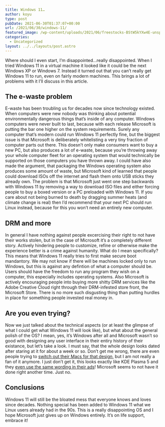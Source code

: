 ```yaml
---
title: Windows 11…
author: koyu
type: post
pubDate: 2021-06-30T01:37:07+00:00
url: /2021/06/30/windows-11/
featured_image: /wp-content/uploads/2021/06/freestocks-BStW5kYXw4E-unsplash.jpg
categories:
  - Uncategorized
layout: ../../layouts/post.astro
---
```

Where should I even start, I&#8217;m disappointed&#8230;really disappointed. When I tried Windows 11 in a virtual machine it looked like it could be the next Windows XP or Windows 7. Instead it turned out that you can&#8217;t really get Windows 11 to run, even on fairly modern machines. This brings a lot of problems with it I&#8217;ll discuss in this article.

## The e-waste problem

E-waste has been troubling us for decades now since technology existed. When computers were new nobody was thinking about potential environmentally dangerous things that&#8217;s inside of any computer. Windows computers were never built to last, because with each release Microsoft is putting the bar one higher on the system requirements. Surely any computer that&#8217;s modern could run Windows 11 perfectly fine, but the biggest issue is that Microsoft is deliberately whitelisting a very tiny fraction of computer parts out there. This doesn&#8217;t only make consumers want to buy a new PC, but also produces a lot of e-waste, because you&#8217;re throwing away your whole computer fleet for an operating system that would technically be supported on those computers you have thrown away. I could have also made the argument, that packaging the Windows operating system also produces some amount of waste, but Microsoft kind of learned that people could download ISOs off the internet and flash them onto USB sticks they already own. The problem is that Microsoft just went one step backwards with Windows 11 by removing a way to download ISO files and either forcing people to buy a boxed version or a PC preloaded with Windows 11. If you care about not being burned to death by dragging summer heats (and climate change is real) then I&#8217;d recommend that your next PC should run Linux instead, because for this you won&#8217;t need an entirely new computer.

## DRM and more

In general I have nothing against people excercising their right to not have their works stolen, but in the case of Microsoft it&#8217;s a completely different story. Actively hindering people to customize, refine or otherwise make the experience better is a crime against humanity. What do I mean specifically? This means that Windows 11 really tries to first make secure boot mandantory. We may not know if there will be machines locked only to run Windows, but this is against any defintion of what a computer should be. Users should have the freedom to run any program they wish on a computer, this especially includes operating systems. Also Microsoft is actively encouraging people into buying more shitty DRM services like the Adobe Creative Cloud right through their DRM-infested store front, the Microsoft Store. There is no more such disgusting thing than putting hurdles in place for something people invested real money in.

## Are you even trying?

Now we just talked about the technical aspects (or at least the glimpse of what I could get what Windows 11 will look like), but what about the general polish of the OS? I mean, yes, it&#8217;s Windows after all and Microsoft wasn&#8217;t so good with designing any user interface in their entiry history of their existance, but let&#8217;s take a look. I must say, that the whole design looks dated after staring at it for about a week or so. Don&#8217;t get me wrong, there are even people trying to <a href="https://youtu.be/MzQblqLzSF4" data-type="URL" data-id="https://youtu.be/MzQblqLzSF4" target="_blank" rel="noreferrer noopener">switch out their Macs for that design</a>, but I am not really a fan of it anymore. I just don&#8217;t get it, this looks exactly like KDE Plasma 5 and they <a href="https://redd.it/oa53ii" data-type="URL" data-id="https://redd.it/oa53ii" target="_blank" rel="noreferrer noopener">even use the same wording in their ads</a>! Microsoft seems to not have it done right another time. Just no.

## Conclusions

Windows 11 will still be the bloated mess that everyone knows and loves since decades. Nothing special has been added to Windows 11 what we Linux users already had in the 90s. This is a really disappointing OS and I hope Microsoft just gives up on Windows entirely. It&#8217;s on life support, embrace it!